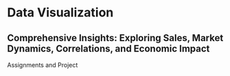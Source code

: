 Data Visualization
====
Comprehensive Insights: Exploring Sales, Market Dynamics, Correlations, and Economic Impact
----
Assignments and Project

